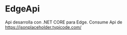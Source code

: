 # EdgeApi
Api desarrolla con .NET CORE para Edge.
Consume Api de https://jsonplaceholder.typicode.com/
